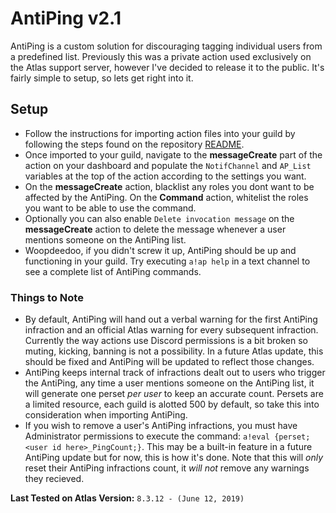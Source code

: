 # AntiPing v2.1
AntiPing is a custom solution for discouraging tagging individual users from a predefined list. Previously this was a private action used exclusively on the Atlas support server, however I've decided to release it to the public. It's fairly simple to setup, so lets get right into it.

## Setup
* Follow the instructions for importing action files into your guild by following the steps found on the repository [README](https://github.com/doddsy/atlas-custom-actions/blob/master/README.md).
* Once imported to your guild, navigate to the **messageCreate** part of the action on your dashboard and populate the `NotifChannel` and `AP_List` variables at the top of the action according to the settings you want.
* On the **messageCreate** action, blacklist any roles you dont want to be affected by the AntiPing. On the **Command** action, whitelist the roles you want to be able to use the command.
* Optionally you can also enable `Delete invocation message` on the **messageCreate** action to delete the message whenever a user mentions someone on the AntiPing list.
* Woopdeedoo, if you didn't screw it up, AntiPing should be up and functioning in your guild. Try executing `a!ap help` in a text channel to see a complete list of AntiPing commands.

### Things to Note
* By default, AntiPing will hand out a verbal warning for the first AntiPing infraction and an official Atlas warning for every subsequent infraction. Currently the way actions use Discord permissions is a bit broken so muting, kicking, banning is not a possibility. In a future Atlas update, this should be fixed and AntiPing will be updated to reflect those changes.
* AntiPing keeps internal track of infractions dealt out to users who trigger the AntiPing, any time a user mentions someone on the AntiPing list, it will generate one perset *per user* to keep an accurate count. Persets are a limited resource, each guild is alotted 500 by default, so take this into consideration when importing AntiPing.
* If you wish to remove a user's AntiPing infractions, you must have Administrator permissions to execute the command: `a!eval {perset;<user id here>_PingCount;}`. This may be a built-in feature in a future AntiPing update but for now, this is how it's done. Note that this will *only* reset their AntiPing infractions count, it *will not* remove any warnings they recieved.

**Last Tested on Atlas Version:**
`8.3.12 - (June 12, 2019)`
